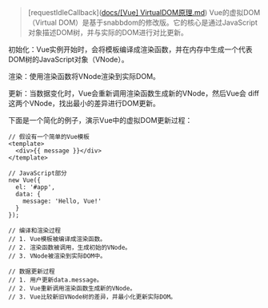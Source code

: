 >[requestIdleCallback]([docs/[Vue] VirtualDOM原理.md](https://blog.csdn.net/qq_41370833/article/details/134038243))
Vue的虚拟DOM（Virtual DOM）是基于snabbdom的修改版。它的核心是通过JavaScript对象描述DOM树，并与实际的DOM进行对比更新。

初始化：Vue实例开始时，会将模板编译成渲染函数，并在内存中生成一个代表DOM树的JavaScript对象（VNode）。

渲染：使用渲染函数将VNode渲染到实际DOM。

更新：当数据变化时，Vue会重新调用渲染函数生成新的VNode，然后Vue会 diff 这两个VNode，找出最小的差异进行DOM更新。

下面是一个简化的例子，演示Vue中的虚拟DOM更新过程：


```
// 假设有一个简单的Vue模板
<template>
  <div>{{ message }}</div>
</template>
 
// JavaScript部分
new Vue({
  el: '#app',
  data: {
    message: 'Hello, Vue!'
  }
});
 
// 编译和渲染过程
// 1. Vue模板被编译成渲染函数。
// 2. 渲染函数被调用，生成初始的VNode。
// 3. VNode被渲染到实际DOM中。
 
// 数据更新过程
// 1. 用户更新data.message。
// 2. Vue重新调用渲染函数生成新的VNode。
// 3. Vue比较新旧VNode树的差异，并最小化更新实际DOM。
```